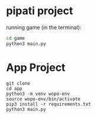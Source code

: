# pipati project

running game (in the terminal):

```sh
cd game
python3 main.py
```

# App Project

```
git clone
cd app
python3 -m venv wopo-env
source wopo-env/bin/activate
pip3 install -r requirements.txt
python3 main.py
```